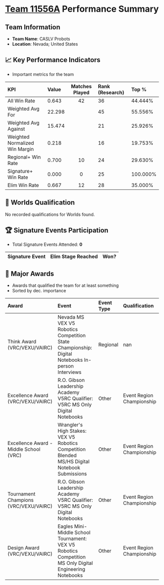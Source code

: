 # [Team 11556A](https://https://www.robotevents.com/teams/V5RC/11556A) Performance Summary

##  Team Information
- **Team Name**: CASLV Probots
- **Location**: Nevada; United States

## 📈 Key Performance Indicators
- Important metrics for the team

| KPI | Value | Matches Played | Rank (Research) | Top % |
|:---|:-----|:--------------:|:----|:-----|
| All Win Rate | 0.643 | 42 | 36 | 44.444% |
| Weighted Avg For | 22.298 |  | 45 | 55.556% |
| Weighted Avg Against | 15.474 |  | 21 | 25.926% |
| Weighted Normalized Win Margin | 0.218 |  | 16 | 19.753% |
| Regional+ Win Rate | 0.700 | 10 | 24 | 29.630% |
| Signature+ Win Rate | 0.000 | 0 | 25 | 100.000% |
| Elim Win Rate | 0.667 | 12 | 28 | 35.000% |


## 🎯 Worlds Qualification
No recorded qualifications for Worlds found.

## 🏆 Signature Events Participation
- Total Signature Events Attended: **0**

| Signature Event | Elim Stage Reached | Won? |
|:----------------|:-------------------|:----|


## 🥇 Major Awards
- Awards that qualified the team for at least something
- Sorted by dec. importance

| Award | Event | Event Type | Qualification |
|:------|:------|:-----------|:--------------|
| Think Award (VRC/VEXU/VAIRC) | Nevada MS VEX V5 Robotics Competition State Championship: Digital Notebooks In-person Interviews | Regional | nan |
| Excellence Award (VRC/VEXU/VAIRC) | R.O. Gibson Leadership Academy V5RC Qualifier: V5RC MS Only Digital Notebooks | Other | Event Region Championship |
| Excellence Award - Middle School (VRC) | Wrangler's High Stakes: VEX V5 Robotics Competition Blended MS/HS Digital Notebook Submissions | Other | Event Region Championship |
| Tournament Champions (VRC/VEXU/VAIRC) | R.O. Gibson Leadership Academy V5RC Qualifier: V5RC MS Only Digital Notebooks | Other | Event Region Championship |
| Design Award (VRC/VEXU/VAIRC) | Eagles Mini-Middle School Tournament: VEX V5 Robotics Competition MS Only Digital Engineering Notebooks | Other | Event Region Championship |

